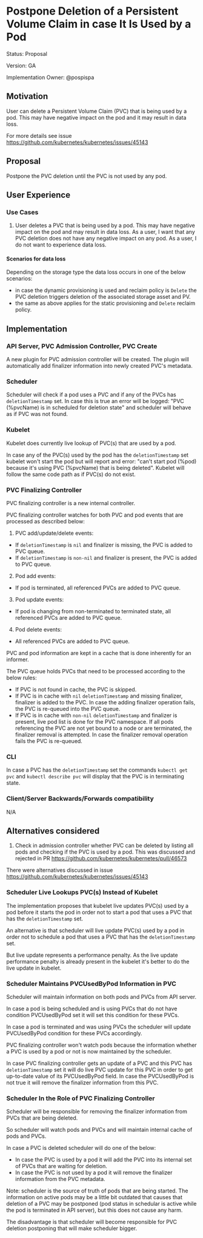 # Postpone Deletion of a Persistent Volume Claim in case It Is Used by a Pod

Status: Proposal

Version: GA

Implementation Owner: @pospispa

## Motivation

User can delete a Persistent Volume Claim (PVC) that is being used by a pod. This may have negative impact on the pod and it may result in data loss.

For more details see issue https://github.com/kubernetes/kubernetes/issues/45143

## Proposal

Postpone the PVC deletion until the PVC is not used by any pod.

## User Experience

### Use Cases

1. User deletes a PVC that is being used by a pod. This may have negative impact on the pod and may result in data loss. As a user, I want that any PVC deletion does not have any negative impact on any pod. As a user, I do not want to experience data loss.

#### Scenarios for data loss
Depending on the storage type the data loss occurs in one of the below scenarios:
- in case the dynamic provisioning is used and reclaim policy is `Delete` the PVC deletion triggers deletion of the associated storage asset and PV.
- the same as above applies for the static provisioning and `Delete` reclaim policy.

## Implementation

### API Server, PVC Admission Controller, PVC Create
A new plugin for PVC admission controller will be created. The plugin will automatically add finalizer information into newly created PVC's metadata.

### Scheduler
Scheduler will check if a pod uses a PVC and if any of the PVCs has `deletionTimestamp` set. In case this is true an error will be logged: "PVC (%pvcName) is in scheduled for deletion state" and scheduler will behave as if PVC was not found.

### Kubelet
Kubelet does currently live lookup of PVC(s) that are used by a pod.

In case any of the PVC(s) used by the pod has the `deletionTimestamp` set kubelet won't start the pod but will report and error: "can't start pod (%pod) because it's using PVC (%pvcName) that is being deleted". Kubelet will follow the same code path as if PVC(s) do not exist.

### PVC Finalizing Controller
PVC finalizing controller is a new internal controller.

PVC finalizing controller watches for both PVC and pod events that are processed as described below:
1. PVC add/update/delete events:
  - If `deletionTimestamp` is `nil` and finalizer is missing, the PVC is added to PVC queue.
  - If `deletionTimestamp` is `non-nil` and finalizer is present, the PVC is added to PVC queue.
2. Pod add events:
  - If pod is terminated, all referenced PVCs are added to PVC queue.
3. Pod update events:
  - If pod is changing from non-terminated to terminated state, all referenced PVCs are added to PVC queue.
4. Pod delete events:
  - All referenced PVCs are added to PVC queue.

PVC and pod information are kept in a cache that is done inherently for an informer.

The PVC queue holds PVCs that need to be processed according to the below rules:
- If PVC is not found in cache, the PVC is skipped.
- If PVC is in cache with `nil` `deletionTimestamp` and missing finalizer, finalizer is added to the PVC. In case the adding finalizer operation fails, the PVC is re-queued into the PVC queue.
- If PVC is in cache with `non-nil` `deletionTimestamp` and finalizer is present, live pod list is done for the PVC namespace. If all pods referencing the PVC are not yet bound to a node or are terminated, the finalizer removal is attempted. In case the finalizer removal operation fails the PVC is re-queued.

### CLI
In case a PVC has the `deletionTimestamp` set the commands `kubectl get pvc` and `kubectl describe pvc` will display that the PVC is in terminating state.

### Client/Server Backwards/Forwards compatibility

N/A

## Alternatives considered

1. Check in admission controller whether PVC can be deleted by listing all pods and checking if the PVC is used by a pod. This was discussed and rejected in PR https://github.com/kubernetes/kubernetes/pull/46573

There were alternatives discussed in issue https://github.com/kubernetes/kubernetes/issues/45143

### Scheduler Live Lookups PVC(s) Instead of Kubelet
The implementation proposes that kubelet live updates PVC(s) used by a pod before it starts the pod in order not to start a pod that uses a PVC that has the `deletionTimestamp` set.

An alternative is that scheduler will live update PVC(s) used by a pod in order not to schedule a pod that uses a PVC that has the `deletionTimestamp` set.

But live update represents a performance penalty. As the live update performance penalty is already present in the kubelet it's better to do the live update in kubelet.

### Scheduler Maintains PVCUsedByPod Information in PVC
Scheduler will maintain information on both pods and PVCs from API server.

In case a pod is being scheduled and is using PVCs that do not have condition PVCUsedByPod set it will set this condition for these PVCs.

In case a pod is terminated and was using PVCs the scheduler will update PVCUsedByPod condition for these PVCs accordingly.

PVC finalizing controller won't watch pods because the information whether a PVC is used by a pod or not is now maintained by the scheduler.

In case PVC finalizing controller gets an update of a PVC and this PVC has `deletionTimestamp` set it will do live PVC update for this PVC in order to get up-to-date value of its PVCUsedByPod field. In case the PVCUsedByPod is not true it will remove the finalizer information from this PVC.

### Scheduler In the Role of PVC Finalizing Controller
Scheduler will be responsible for removing the finalizer information from PVCs that are being deleted.

So scheduler will watch pods and PVCs and will maintain internal cache of pods and PVCs.

In case a PVC is deleted scheduler will do one of the below:
- In case the PVC is used by a pod it will add the PVC into its internal set of PVCs that are waiting for deletion.
- In case the PVC is not used by a pod it will remove the finalizer information from the PVC metadata.

Note: scheduler is the source of truth of pods that are being started. The information on active pods may be a little bit outdated that causes that deletion of a PVC may be postponed (pod status in schedular is active while the pod is terminated in API server), but this does not cause any harm.

The disadvantage is that scheduler will become responsible for PVC deletion postponing that will make scheduler bigger.
